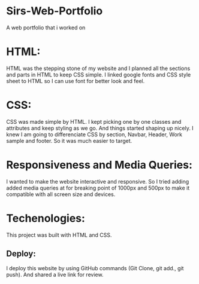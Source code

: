# Sirs-Web-Portfolio
A web portfolio that i worked on
# HTML:
HTML was the stepping stone of my website and I planned all the sections and parts in HTML to keep CSS simple. 
I linked google fonts and CSS style sheet to HTML so I can use font for better look and feel.


# CSS:
CSS was made simple by HTML. I kept picking one by one classes and attributes and keep styling as we go. And things started shaping up nicely. I knew I am going to differenciate CSS by section, Navbar, Header, Work sample and footer. So it was much easier to target. 


# Responsiveness and Media Queries:

 I wanted  to make the website interactive and responsive. So I tried adding added media queries at for breaking point of 1000px and 500px to make it compatible with all screen size and devices.


# Techenologies:
This project was built with HTML and CSS.


## Deploy:
I deploy this website by using GitHub commands (Git Clone, git add., git push). And shared a live link for review.
